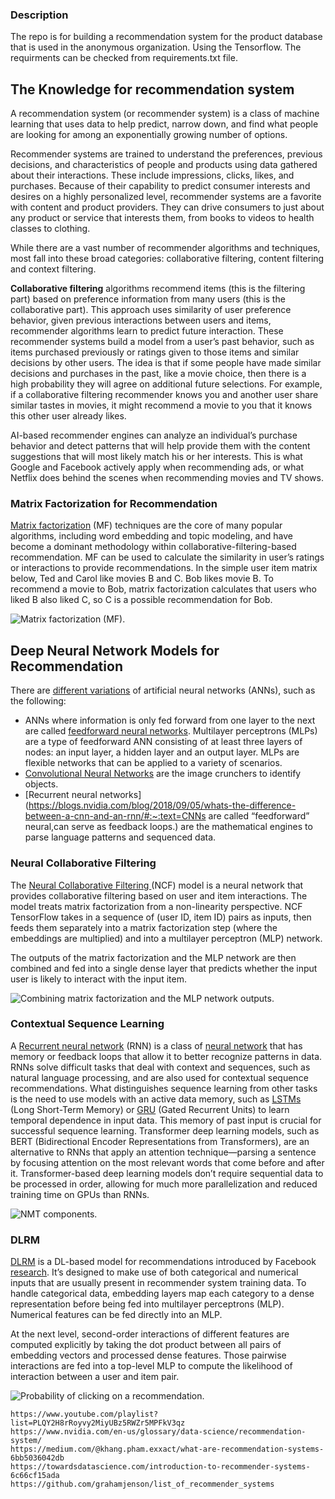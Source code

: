 

### Description 

The repo is for building a recommendation system for the product database that is used in the anonymous organization. Using the Tensorflow. The requirments can be checked from requirements.txt file.







## The Knowledge for recommendation system

A recommendation system (or recommender system) is a class of machine  learning that uses data to help predict, narrow down, and find what  people are looking for among an exponentially growing number of options.

Recommender systems are trained to understand the preferences, previous  decisions, and characteristics of people and products using data  gathered about their interactions. These include impressions, clicks,  likes, and purchases. Because of their capability to predict consumer  interests and desires on a highly personalized level, recommender  systems are a favorite with content and product providers. They can  drive consumers to just about any product or service that interests  them, from books to videos to health classes to clothing.

While there are a vast number of recommender algorithms and  techniques, most fall into these broad categories: collaborative  filtering, content filtering and context filtering.

**Collaborative filtering** algorithms recommend items  (this is the filtering part) based on preference information from many  users (this is the collaborative part). This approach uses similarity of user preference behavior, given previous interactions between users  and items, recommender algorithms learn to predict future interaction.  These recommender systems build a model from a user’s past behavior,  such as items purchased previously or ratings given to those items and  similar decisions by other users. The idea is that if some people have  made similar decisions and purchases in the past, like a movie choice,  then there is a high probability they will agree on additional future  selections. For example, if a collaborative filtering recommender knows  you and another user share similar tastes in movies, it might recommend a movie to you that it knows this other user already likes.

AI-based recommender engines can analyze an individual’s purchase  behavior and detect patterns that will help provide them with the  content suggestions that will most likely match his or her interests.  This is what Google and Facebook actively apply when recommending ads,  or what Netflix does behind the scenes when recommending movies and TV  shows.

### Matrix Factorization for Recommendation

[Matrix factorization](https://developer.nvidia.com/blog/accelerate-recommender-systems-with-gpus/) (MF) techniques are the core of many popular algorithms, including word embedding and topic modeling, and have become a dominant methodology  within collaborative-filtering-based recommendation. MF can be used to  calculate the similarity in user’s ratings or interactions to provide  recommendations. In the simple user item matrix below, Ted and Carol  like movies B and C. Bob likes movie B. To recommend a movie to Bob,  matrix factorization calculates that users who liked B also liked C, so C is a possible recommendation for Bob.

![Matrix factorization (MF).](https://www.nvidia.com/content/dam/en-zz/Solutions/glossary/data-science/recommendation-system/img-5.png)





## Deep Neural Network Models for Recommendation

There are [different variations](https://www.asimovinstitute.org/neural-network-zoo/) of artificial neural networks (ANNs), such as the following:

- ANNs where information is only fed forward from one layer to the next are called [feedforward neural networks](https://developer.nvidia.com/discover/artificial-neural-network).  Multilayer perceptrons (MLPs) are a type of feedforward ANN consisting  of at least three layers of nodes: an input layer, a hidden layer and an output layer. MLPs are flexible networks that can be applied to a  variety of scenarios.
- [Convolutional Neural Networks](https://blogs.nvidia.com/blog/2018/09/05/whats-the-difference-between-a-cnn-and-an-rnn/) are the image crunchers to identify objects.
- [Recurrent neural networks](https://blogs.nvidia.com/blog/2018/09/05/whats-the-difference-between-a-cnn-and-an-rnn/#:~:text=CNNs are called “feedforward” neural,can serve as feedback loops.) are the mathematical engines to parse language patterns and sequenced data.

### Neural Collaborative Filtering 

The [Neural Collaborative Filtering ](https://github.com/NVIDIA/DeepLearningExamples/tree/master/TensorFlow/Recommendation/NCF)(NCF) model is a neural network that provides collaborative filtering based  on user and item interactions. The model treats matrix factorization  from a non-linearity perspective. NCF TensorFlow takes in a sequence of  (user ID, item ID) pairs as inputs, then feeds them separately into a  matrix factorization step (where the embeddings are multiplied) and into a multilayer perceptron (MLP) network.

The outputs of the matrix factorization and the MLP network are then  combined and fed into a single dense layer that predicts whether the  input user is likely to interact with the input item.

![Combining matrix factorization and the MLP network outputs.](https://www.nvidia.com/content/dam/en-zz/Solutions/glossary/data-science/recommendation-system/img-7.png)

### Contextual Sequence Learning

A [Recurrent neural network](https://developer.nvidia.com/discover/recurrent-neural-network) (RNN) is a class of [neural network](https://developer.nvidia.com/discover/artificialneuralnetwork) that has memory or feedback loops that allow it to better recognize  patterns in data. RNNs solve difficult tasks that deal with context and  sequences, such as natural language processing, and are also used for  contextual sequence recommendations. What distinguishes sequence  learning from other tasks is the need to use models with an active data  memory, such as [LSTMs](https://developer.nvidia.com/discover/lstm) (Long Short-Term Memory) or [GRU](https://developer.nvidia.com/discover/recurrent-neural-network) (Gated Recurrent Units) to learn temporal dependence in input data.  This memory of past input is crucial for successful sequence learning.  Transformer deep learning models, such as BERT (Bidirectional Encoder  Representations from Transformers), are an alternative to RNNs that  apply an attention technique—parsing a sentence by focusing attention on the most relevant words that come before and after it.  Transformer-based deep learning models don’t require sequential data to  be processed in order, allowing for much more parallelization and  reduced training time on GPUs than RNNs. 

![NMT components.](https://www.nvidia.com/content/dam/en-zz/Solutions/glossary/data-science/recommendation-system/img-9.png)

### DLRM

[DLRM](https://developer.nvidia.com/blog/optimizing-dlrm-on-nvidia-gpus/) is a DL-based model for recommendations introduced by Facebook [research](https://arxiv.org/pdf/1906.00091.pdf). It’s designed to make use of both categorical and numerical inputs that are usually present in recommender system training data. To handle  categorical data, embedding layers map each category to a dense  representation before being fed into multilayer perceptrons (MLP).  Numerical features can be fed directly into an MLP.

At the next level, second-order interactions of different features  are computed explicitly by taking the dot product between all pairs of  embedding vectors and processed dense features. Those pairwise  interactions are fed into a top-level MLP to compute the likelihood of  interaction between a user and item pair.

![Probability of clicking on a recommendation.](https://www.nvidia.com/content/dam/en-zz/Solutions/glossary/data-science/recommendation-system/img-12.png)







```
https://www.youtube.com/playlist?list=PLQY2H8rRoyvy2MiyUBz5RWZr5MPFkV3qz
https://www.nvidia.com/en-us/glossary/data-science/recommendation-system/
https://medium.com/@khang.pham.exxact/what-are-recommendation-systems-6bb5036042db
https://towardsdatascience.com/introduction-to-recommender-systems-6c66cf15ada
https://github.com/grahamjenson/list_of_recommender_systems
```


